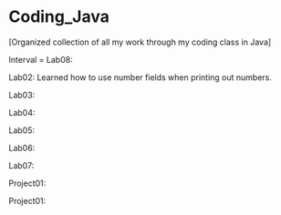 # Coding_Java
[Organized collection of all my work through my coding class in Java]
  
Interval = Lab08: 

Lab02: Learned how to use number fields when printing out numbers.

Lab03:

Lab04:

Lab05:

Lab06:

Lab07:

Project01:

Project01:
